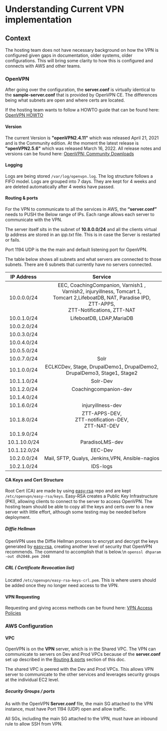 # Understanding Current VPN implementation

## Context

The hosting team does not have necessary background on how the VPN is configured given gaps in documentation, older systems, older configurations. This will bring some clarity to how this is configured and connects with AWS and other teams.

### OpenVPN

After going over the configuration, the __server.conf__ is virtually identical to the __sample-server.conf__ that is provided by OpenVPN CE. The differences being what subnets are open and where certs are located.

If the hosting team wants to follow a HOWTO guide that can be found here: [OpenVPN HOWTO](https://community.openvpn.net/openvpn/wiki/HOWTO)

#### Version

The current Version is __"openVPN2.4.11"__ which was released April 21, 2021 and is the Community edition. At the moment the latest release is __"openVPN2.5.6"__ which was released March 16, 2022. All release notes and versions can be found here: [OpenVPN: Community Downloads](https://openvpn.net/community-downloads/)

#### Logging

Logs are being stored `/var/log/openvpn.log`. The log structure follows a FIFO model. Logs are grouped into 7 days. They are kept for 4 weeks and are deleted automatically after 4 weeks have passed.

#### Routing & ports

For the VPN to communicate to all the services in AWS,  the __“server.conf”__ needs to PUSH the Below range of IPs. Each range allows each server to communicate with the VPN.

The server itself sits in the subnet of __10.8.0.0/24__ and all the clients virtual Ip address are stored in an _ipp.txt_ file. This is in case the Server is restarted or fails.

Port 1194 UDP is the the main and default listening port for OpenVPN.

The table below shows all subnets and what servers are connected to those subnets. There are 6 subnets that currently have no servers connected.

|  IP Address  |                                                                                 Service                                                                                  |
| :----------: | :----------------------------------------------------------------------------------------------------------------------------------------------------------------------: |
| 10.0.0.0/24  | EEC, CoachingCompanion, Varnish1 , <br> Varnish2, injuryillness, Tomcart 1, <br> Tomcart 2,LifeboatDB, NAT, Paradise IPD, <br> ZTT-APPS, <br> ZTT-Notifications, ZTT-NAT |
| 10.0.1.0/24  |                                                                         LifeboatDB, LDAP,MariaDB                                                                         |
| 10.0.2.0/24  |                                                                                                                                                                          |
| 10.0.3.0/24  |                                                                                                                                                                          |
| 10.0.4.0/24  |                                                                                                                                                                          |
| 10.0.5.0/24  |                                                                                                                                                                          |
| 10.0.7.0/24  |                                                                                   Solr                                                                                   |
| 10.1.0.0/24  |                                                  ECLKCDev, Stage, DrupalDemo1, DrupalDemo2, DrupalDemo3, Stage1, Stage2                                                  |
| 10.1.1.0/24  |                                                                                 Solr-Dev                                                                                 |
| 10.1.2.0/24  |                                                                          Coachingcompanion-dev                                                                           |
| 10.1.4.0/24  |                                                                                                                                                                          |
| 10.1.6.0/24  |                                                                            injuryillness-dev                                                                             |
| 10.1.8.0/24  |                                                        ZTT-APPS-DEV, <br> ZTT-notification-DEV, <br> ZTT-NAT-DEV                                                         |
| 10.1.9.0/24  |                                                                                                                                                                          |
| 10.1.10.0/24 |                                                                             ParadisoLMS-dev                                                                              |
| 10.1.12.0/24 |                                                                                 EEC-Dev                                                                                  |
| 10.2.0.0/24  |                                                             Mail, SFTP, Qualys, Jenkins,VPN, Ansible-nagios                                                              |
| 10.2.1.0/24  |                                                                                 IDS-logs                                                                                 |

#### CA Keys and Cert Structure

Root Cert (CA) are made by using [easy-rsa](https://github.com/OpenVPN/easy-rsa) repo and are kept `/etc/openvpn/easy-rsa/keys`.
Easy-RSA creates a Public Key Infrastructure (PKI), allowing clients to connect to the server to access OpenVPN.
The hosting team should be able to copy all the keys and certs over to a new server with little effort, although some testing may be needed before deployment.

##### Diffie Hellman

OpenVPN uses the Diffie Hellman process to encrypt and decrypt the keys generated by [easy-rsa](https://github.com/OpenVPN/easy-rsa), creating another level of security that OpenVPN recommends.
The command to accomplish that is below.\\n
`openssl dhparam -out dh2048.pem 2048`

##### CRL ( Certificate Revocation list)

Located `/etc/openvpn/easy-rsa-keys-crl.pem`. This is where users should be added once they no longer need access to the VPN.

#### VPN Requesting

Requesting and giving access methods can be found here: [VPN Access Policies](https://github.com/OHS-Hosting-Infrastructure/infrastructure/blob/main/docs/runbooks/vpn-access-requests.md)

### AWS Configuration

#### VPC

OpenVPN is on the __VPN__ server, which is in the Shared VPC. The VPN can communicate to servers on Dev and Prod VPCs because of the __server.conf__ set up described in the [Routing & ports](#Routing-&-ports) section of this doc.

The shared VPC is peered with the Dev and Prod VPCs. This allows VPN server to communicate to the other services and leverages security groups at the individual EC2 level.

##### Security Groups / ports

As with the OpenVPN __Server.conf__ file, the main SG attached to the VPN instance, must have Port 1194 (UDP) open and allow traffic.

All SGs, including the main SG attached to the VPN, must have an inbound rule to allow SSH from VPN.
